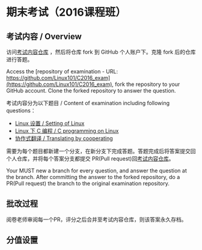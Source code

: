 # 期末考试（2016课程班）

## 考试内容 / Overview
访问[考试内容仓库](https://github.com/Linux101/C2016_exam)
，然后将仓库 fork 到 GitHub 个人账户下。克隆 fork 后的仓库进行答题。

Access the [repository of examination - URL: https://github.com/Linux101/C2016_exam](https://github.com/Linux101/C2016_exam), fork the repository to your GitHub account. Clone the forked repository to answer the question.

考试内容分为以下题目 / Content of examination including following questions：
 + [Linux 设置 / Setting of Linux](Question/Q1_Linux/README.md)
 + [Linux 下 C 编程 / C programming on Linux](Question/Q2_C/README.md)
 + [协作式翻译 / Translating by cooperating ](Question/Q3_Translate/README.md)

需要为每个题目都新建一个分支，在新分支下完成答题。答题完成后将答案提交回个人仓库，并将每个答案分支都提交 PR(Pull request)回[考试内容仓库](https://github.com/Linux101/C2016_exam)。

Your MUST new a branch for every question, and answer the question at the branch. After committing the answer to the forked repository, do a PR(Pull request) the branch to the original examination repository.

## 批改过程
阅卷老师审阅每一个PR，评分之后合并至考试内容仓库，则该答案永久存档。

## 分值设置
